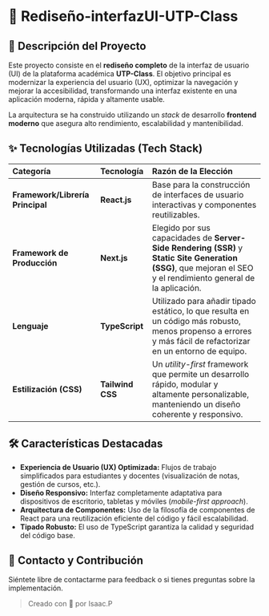 # 🚀 Rediseño-interfazUI-UTP-Class

## 🌟 Descripción del Proyecto

Este proyecto consiste en el **rediseño completo** de la interfaz de usuario (UI) de la plataforma académica **UTP-Class**. El objetivo principal es modernizar la experiencia del usuario (UX), optimizar la navegación y mejorar la accesibilidad, transformando una interfaz existente en una aplicación moderna, rápida y altamente usable.

La arquitectura se ha construido utilizando un *stack* de desarrollo **frontend moderno** que asegura alto rendimiento, escalabilidad y mantenibilidad.

## ✨ Tecnologías Utilizadas (Tech Stack)

| Categoría | Tecnología | Razón de la Elección |
| :--- | :--- | :--- |
| **Framework/Librería Principal** | **React.js** | Base para la construcción de interfaces de usuario interactivas y componentes reutilizables. |
| **Framework de Producción** | **Next.js** | Elegido por sus capacidades de **Server-Side Rendering (SSR)** y **Static Site Generation (SSG)**, que mejoran el SEO y el rendimiento general de la aplicación. |
| **Lenguaje** | **TypeScript** | Utilizado para añadir tipado estático, lo que resulta en un código más robusto, menos propenso a errores y más fácil de refactorizar en un entorno de equipo. |
| **Estilización (CSS)** | **Tailwind CSS** | Un *utility-first* framework que permite un desarrollo rápido, modular y altamente personalizable, manteniendo un diseño coherente y responsivo. |

## 🛠️ Características Destacadas

* **Experiencia de Usuario (UX) Optimizada:** Flujos de trabajo simplificados para estudiantes y docentes (visualización de notas, gestión de cursos, etc.).
* **Diseño Responsivo:** Interfaz completamente adaptativa para dispositivos de escritorio, tabletas y móviles (*mobile-first approach*).
* **Arquitectura de Componentes:** Uso de la filosofía de componentes de React para una reutilización eficiente del código y fácil escalabilidad.
* **Tipado Robusto:** El uso de TypeScript garantiza la calidad y seguridad del código base.

## 📌 Contacto y Contribución

Siéntete libre de contactarme para feedback o si tienes preguntas sobre la implementación.

> Creado con 💖 por Isaac.P 